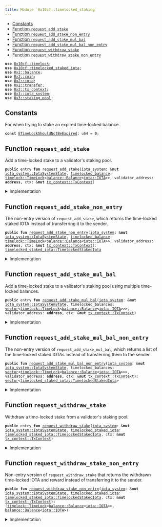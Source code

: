 ```yaml
---
title: Module `0x10cf::timelocked_staking`
---
```




-  [Constants](#@Constants_0)
-  [Function `request_add_stake`](#0x10cf_timelocked_staking_request_add_stake)
-  [Function `request_add_stake_non_entry`](#0x10cf_timelocked_staking_request_add_stake_non_entry)
-  [Function `request_add_stake_mul_bal`](#0x10cf_timelocked_staking_request_add_stake_mul_bal)
-  [Function `request_add_stake_mul_bal_non_entry`](#0x10cf_timelocked_staking_request_add_stake_mul_bal_non_entry)
-  [Function `request_withdraw_stake`](#0x10cf_timelocked_staking_request_withdraw_stake)
-  [Function `request_withdraw_stake_non_entry`](#0x10cf_timelocked_staking_request_withdraw_stake_non_entry)


<pre><code><b>use</b> <a href="timelock.md#0x10cf_timelock">0x10cf::timelock</a>;
<b>use</b> <a href="timelocked_staked_iota.md#0x10cf_timelocked_staked_iota">0x10cf::timelocked_staked_iota</a>;
<b>use</b> <a href="../iota-framework/balance.md#0x2_balance">0x2::balance</a>;
<b>use</b> <a href="../iota-framework/coin.md#0x2_coin">0x2::coin</a>;
<b>use</b> <a href="../iota-framework/iota.md#0x2_iota">0x2::iota</a>;
<b>use</b> <a href="../iota-framework/transfer.md#0x2_transfer">0x2::transfer</a>;
<b>use</b> <a href="../iota-framework/tx_context.md#0x2_tx_context">0x2::tx_context</a>;
<b>use</b> <a href="../iota-system/iota_system.md#0x3_iota_system">0x3::iota_system</a>;
<b>use</b> <a href="../iota-system/staking_pool.md#0x3_staking_pool">0x3::staking_pool</a>;
</code></pre>



<a name="@Constants_0"></a>

## Constants


<a name="0x10cf_timelocked_staking_ETimeLockShouldNotBeExpired"></a>

For when trying to stake an expired time-locked balance.


<pre><code><b>const</b> <a href="timelocked_staking.md#0x10cf_timelocked_staking_ETimeLockShouldNotBeExpired">ETimeLockShouldNotBeExpired</a>: u64 = 0;
</code></pre>



<a name="0x10cf_timelocked_staking_request_add_stake"></a>

## Function `request_add_stake`

Add a time-locked stake to a validator's staking pool.


<pre><code><b>public</b> entry <b>fun</b> <a href="timelocked_staking.md#0x10cf_timelocked_staking_request_add_stake">request_add_stake</a>(<a href="../iota-system/iota_system.md#0x3_iota_system">iota_system</a>: &<b>mut</b> <a href="../iota-system/iota_system.md#0x3_iota_system_IotaSystemState">iota_system::IotaSystemState</a>, <a href="timelocked_balance.md#0x10cf_timelocked_balance">timelocked_balance</a>: <a href="timelock.md#0x10cf_timelock_TimeLock">timelock::TimeLock</a>&lt;<a href="../iota-framework/balance.md#0x2_balance_Balance">balance::Balance</a>&lt;<a href="../iota-framework/iota.md#0x2_iota_IOTA">iota::IOTA</a>&gt;&gt;, validator_address: <b>address</b>, ctx: &<b>mut</b> <a href="../iota-framework/tx_context.md#0x2_tx_context_TxContext">tx_context::TxContext</a>)
</code></pre>



<details>
<summary>Implementation</summary>


<pre><code><b>public</b> entry <b>fun</b> <a href="timelocked_staking.md#0x10cf_timelocked_staking_request_add_stake">request_add_stake</a>(
    <a href="../iota-system/iota_system.md#0x3_iota_system">iota_system</a>: &<b>mut</b> IotaSystemState,
    <a href="timelocked_balance.md#0x10cf_timelocked_balance">timelocked_balance</a>: TimeLock&lt;Balance&lt;IOTA&gt;&gt;,
    validator_address: <b>address</b>,
    ctx: &<b>mut</b> TxContext,
) {
    // Stake the time-locked <a href="../iota-framework/balance.md#0x2_balance">balance</a>.
    <b>let</b> <a href="timelocked_staked_iota.md#0x10cf_timelocked_staked_iota">timelocked_staked_iota</a> = <a href="timelocked_staking.md#0x10cf_timelocked_staking_request_add_stake_non_entry">request_add_stake_non_entry</a>(<a href="../iota-system/iota_system.md#0x3_iota_system">iota_system</a>, <a href="timelocked_balance.md#0x10cf_timelocked_balance">timelocked_balance</a>, validator_address, ctx);

    // Transfer the receipt <b>to</b> the sender.
    <a href="timelocked_staked_iota.md#0x10cf_timelocked_staked_iota_transfer">timelocked_staked_iota::transfer</a>(<a href="timelocked_staked_iota.md#0x10cf_timelocked_staked_iota">timelocked_staked_iota</a>, ctx.sender());
}
</code></pre>



</details>

<a name="0x10cf_timelocked_staking_request_add_stake_non_entry"></a>

## Function `request_add_stake_non_entry`

The non-entry version of <code>request_add_stake</code>, which returns the time-locked staked IOTA instead of transferring it to the sender.


<pre><code><b>public</b> <b>fun</b> <a href="timelocked_staking.md#0x10cf_timelocked_staking_request_add_stake_non_entry">request_add_stake_non_entry</a>(<a href="../iota-system/iota_system.md#0x3_iota_system">iota_system</a>: &<b>mut</b> <a href="../iota-system/iota_system.md#0x3_iota_system_IotaSystemState">iota_system::IotaSystemState</a>, <a href="timelocked_balance.md#0x10cf_timelocked_balance">timelocked_balance</a>: <a href="timelock.md#0x10cf_timelock_TimeLock">timelock::TimeLock</a>&lt;<a href="../iota-framework/balance.md#0x2_balance_Balance">balance::Balance</a>&lt;<a href="../iota-framework/iota.md#0x2_iota_IOTA">iota::IOTA</a>&gt;&gt;, validator_address: <b>address</b>, ctx: &<b>mut</b> <a href="../iota-framework/tx_context.md#0x2_tx_context_TxContext">tx_context::TxContext</a>): <a href="timelocked_staked_iota.md#0x10cf_timelocked_staked_iota_TimelockedStakedIota">timelocked_staked_iota::TimelockedStakedIota</a>
</code></pre>



<details>
<summary>Implementation</summary>


<pre><code><b>public</b> <b>fun</b> <a href="timelocked_staking.md#0x10cf_timelocked_staking_request_add_stake_non_entry">request_add_stake_non_entry</a>(
    <a href="../iota-system/iota_system.md#0x3_iota_system">iota_system</a>: &<b>mut</b> IotaSystemState,
    <a href="timelocked_balance.md#0x10cf_timelocked_balance">timelocked_balance</a>: TimeLock&lt;Balance&lt;IOTA&gt;&gt;,
    validator_address: <b>address</b>,
    ctx: &<b>mut</b> TxContext,
) : TimelockedStakedIota {
    // Check the preconditions.
    <b>assert</b>!(<a href="timelocked_balance.md#0x10cf_timelocked_balance">timelocked_balance</a>.is_locked(ctx), <a href="timelocked_staking.md#0x10cf_timelocked_staking_ETimeLockShouldNotBeExpired">ETimeLockShouldNotBeExpired</a>);

    // Unpack the time-locked <a href="../iota-framework/balance.md#0x2_balance">balance</a>.
    <b>let</b> (<a href="../iota-framework/balance.md#0x2_balance">balance</a>, expiration_timestamp_ms) = <a href="timelock.md#0x10cf_timelock_unpack">timelock::unpack</a>(<a href="timelocked_balance.md#0x10cf_timelocked_balance">timelocked_balance</a>);

    // Stake the time-locked <a href="../iota-framework/balance.md#0x2_balance">balance</a>.
    <b>let</b> staked_iota = <a href="../iota-system/iota_system.md#0x3_iota_system">iota_system</a>.<a href="timelocked_staking.md#0x10cf_timelocked_staking_request_add_stake_non_entry">request_add_stake_non_entry</a>(
        <a href="../iota-framework/balance.md#0x2_balance">balance</a>.into_coin(ctx),
        validator_address,
        ctx,
    );

    // Create and <b>return</b> a receipt.
    <a href="timelocked_staked_iota.md#0x10cf_timelocked_staked_iota_create">timelocked_staked_iota::create</a>(
        staked_iota,
        expiration_timestamp_ms,
        ctx
    )
}
</code></pre>



</details>

<a name="0x10cf_timelocked_staking_request_add_stake_mul_bal"></a>

## Function `request_add_stake_mul_bal`

Add a time-locked stake to a validator's staking pool using multiple time-locked balances.


<pre><code><b>public</b> entry <b>fun</b> <a href="timelocked_staking.md#0x10cf_timelocked_staking_request_add_stake_mul_bal">request_add_stake_mul_bal</a>(<a href="../iota-system/iota_system.md#0x3_iota_system">iota_system</a>: &<b>mut</b> <a href="../iota-system/iota_system.md#0x3_iota_system_IotaSystemState">iota_system::IotaSystemState</a>, timelocked_balances: <a href="../move-stdlib/vector.md#0x1_vector">vector</a>&lt;<a href="timelock.md#0x10cf_timelock_TimeLock">timelock::TimeLock</a>&lt;<a href="../iota-framework/balance.md#0x2_balance_Balance">balance::Balance</a>&lt;<a href="../iota-framework/iota.md#0x2_iota_IOTA">iota::IOTA</a>&gt;&gt;&gt;, validator_address: <b>address</b>, ctx: &<b>mut</b> <a href="../iota-framework/tx_context.md#0x2_tx_context_TxContext">tx_context::TxContext</a>)
</code></pre>



<details>
<summary>Implementation</summary>


<pre><code><b>public</b> entry <b>fun</b> <a href="timelocked_staking.md#0x10cf_timelocked_staking_request_add_stake_mul_bal">request_add_stake_mul_bal</a>(
    <a href="../iota-system/iota_system.md#0x3_iota_system">iota_system</a>: &<b>mut</b> IotaSystemState,
    timelocked_balances: <a href="../move-stdlib/vector.md#0x1_vector">vector</a>&lt;TimeLock&lt;Balance&lt;IOTA&gt;&gt;&gt;,
    validator_address: <b>address</b>,
    ctx: &<b>mut</b> TxContext,
) {
    // Stake the time-locked balances.
    <b>let</b> <b>mut</b> receipts = <a href="timelocked_staking.md#0x10cf_timelocked_staking_request_add_stake_mul_bal_non_entry">request_add_stake_mul_bal_non_entry</a>(<a href="../iota-system/iota_system.md#0x3_iota_system">iota_system</a>, timelocked_balances, validator_address, ctx);

    // Create useful variables.
    <b>let</b> (<b>mut</b> i, len) = (0, receipts.length());

    // Send all the receipts <b>to</b> the sender.
    <b>while</b> (i &lt; len) {
        // Take a receipt.
        <b>let</b> receipt = receipts.pop_back();

        // Transfer the receipt <b>to</b> the sender.
        <a href="timelocked_staked_iota.md#0x10cf_timelocked_staked_iota_transfer">timelocked_staked_iota::transfer</a>(receipt, ctx.sender());

        i = i + 1
    };

    // Destroy the empty <a href="../move-stdlib/vector.md#0x1_vector">vector</a>.
    <a href="../move-stdlib/vector.md#0x1_vector_destroy_empty">vector::destroy_empty</a>(receipts)
}
</code></pre>



</details>

<a name="0x10cf_timelocked_staking_request_add_stake_mul_bal_non_entry"></a>

## Function `request_add_stake_mul_bal_non_entry`

The non-entry version of <code>request_add_stake_mul_bal</code>,
which returns a list of the time-locked staked IOTAs instead of transferring them to the sender.


<pre><code><b>public</b> <b>fun</b> <a href="timelocked_staking.md#0x10cf_timelocked_staking_request_add_stake_mul_bal_non_entry">request_add_stake_mul_bal_non_entry</a>(<a href="../iota-system/iota_system.md#0x3_iota_system">iota_system</a>: &<b>mut</b> <a href="../iota-system/iota_system.md#0x3_iota_system_IotaSystemState">iota_system::IotaSystemState</a>, timelocked_balances: <a href="../move-stdlib/vector.md#0x1_vector">vector</a>&lt;<a href="timelock.md#0x10cf_timelock_TimeLock">timelock::TimeLock</a>&lt;<a href="../iota-framework/balance.md#0x2_balance_Balance">balance::Balance</a>&lt;<a href="../iota-framework/iota.md#0x2_iota_IOTA">iota::IOTA</a>&gt;&gt;&gt;, validator_address: <b>address</b>, ctx: &<b>mut</b> <a href="../iota-framework/tx_context.md#0x2_tx_context_TxContext">tx_context::TxContext</a>): <a href="../move-stdlib/vector.md#0x1_vector">vector</a>&lt;<a href="timelocked_staked_iota.md#0x10cf_timelocked_staked_iota_TimelockedStakedIota">timelocked_staked_iota::TimelockedStakedIota</a>&gt;
</code></pre>



<details>
<summary>Implementation</summary>


<pre><code><b>public</b> <b>fun</b> <a href="timelocked_staking.md#0x10cf_timelocked_staking_request_add_stake_mul_bal_non_entry">request_add_stake_mul_bal_non_entry</a>(
    <a href="../iota-system/iota_system.md#0x3_iota_system">iota_system</a>: &<b>mut</b> IotaSystemState,
    <b>mut</b> timelocked_balances: <a href="../move-stdlib/vector.md#0x1_vector">vector</a>&lt;TimeLock&lt;Balance&lt;IOTA&gt;&gt;&gt;,
    validator_address: <b>address</b>,
    ctx: &<b>mut</b> TxContext,
) : <a href="../move-stdlib/vector.md#0x1_vector">vector</a>&lt;TimelockedStakedIota&gt; {
    // Create a <a href="../move-stdlib/vector.md#0x1_vector">vector</a> <b>to</b> store the results.
    <b>let</b> <b>mut</b> result = <a href="../move-stdlib/vector.md#0x1_vector">vector</a>[];

    // Create useful variables.
    <b>let</b> (<b>mut</b> i, len) = (0, timelocked_balances.length());

    // Stake all the time-locked balances.
    <b>while</b> (i &lt; len) {
        // Take a time-locked <a href="../iota-framework/balance.md#0x2_balance">balance</a>.
        <b>let</b> <a href="timelocked_balance.md#0x10cf_timelocked_balance">timelocked_balance</a> = timelocked_balances.pop_back();

        // Stake the time-locked <a href="../iota-framework/balance.md#0x2_balance">balance</a>.
        <b>let</b> <a href="timelocked_staked_iota.md#0x10cf_timelocked_staked_iota">timelocked_staked_iota</a> = <a href="timelocked_staking.md#0x10cf_timelocked_staking_request_add_stake_non_entry">request_add_stake_non_entry</a>(<a href="../iota-system/iota_system.md#0x3_iota_system">iota_system</a>, <a href="timelocked_balance.md#0x10cf_timelocked_balance">timelocked_balance</a>, validator_address, ctx);

        // Store the created receipt.
        result.push_back(<a href="timelocked_staked_iota.md#0x10cf_timelocked_staked_iota">timelocked_staked_iota</a>);

        i = i + 1
    };

    // Destroy the empty <a href="../move-stdlib/vector.md#0x1_vector">vector</a>.
    <a href="../move-stdlib/vector.md#0x1_vector_destroy_empty">vector::destroy_empty</a>(timelocked_balances);

    result
}
</code></pre>



</details>

<a name="0x10cf_timelocked_staking_request_withdraw_stake"></a>

## Function `request_withdraw_stake`

Withdraw a time-locked stake from a validator's staking pool.


<pre><code><b>public</b> entry <b>fun</b> <a href="timelocked_staking.md#0x10cf_timelocked_staking_request_withdraw_stake">request_withdraw_stake</a>(<a href="../iota-system/iota_system.md#0x3_iota_system">iota_system</a>: &<b>mut</b> <a href="../iota-system/iota_system.md#0x3_iota_system_IotaSystemState">iota_system::IotaSystemState</a>, <a href="timelocked_staked_iota.md#0x10cf_timelocked_staked_iota">timelocked_staked_iota</a>: <a href="timelocked_staked_iota.md#0x10cf_timelocked_staked_iota_TimelockedStakedIota">timelocked_staked_iota::TimelockedStakedIota</a>, ctx: &<b>mut</b> <a href="../iota-framework/tx_context.md#0x2_tx_context_TxContext">tx_context::TxContext</a>)
</code></pre>



<details>
<summary>Implementation</summary>


<pre><code><b>public</b> entry <b>fun</b> <a href="timelocked_staking.md#0x10cf_timelocked_staking_request_withdraw_stake">request_withdraw_stake</a>(
    <a href="../iota-system/iota_system.md#0x3_iota_system">iota_system</a>: &<b>mut</b> IotaSystemState,
    <a href="timelocked_staked_iota.md#0x10cf_timelocked_staked_iota">timelocked_staked_iota</a>: TimelockedStakedIota,
    ctx: &<b>mut</b> TxContext,
) {
    // Withdraw the time-locked <a href="../iota-framework/balance.md#0x2_balance">balance</a>.
    <b>let</b> (<a href="timelocked_balance.md#0x10cf_timelocked_balance">timelocked_balance</a>, reward) = <a href="timelocked_staking.md#0x10cf_timelocked_staking_request_withdraw_stake_non_entry">request_withdraw_stake_non_entry</a>(<a href="../iota-system/iota_system.md#0x3_iota_system">iota_system</a>, <a href="timelocked_staked_iota.md#0x10cf_timelocked_staked_iota">timelocked_staked_iota</a>, ctx);

    // Transfer the withdrawn time-locked <a href="../iota-framework/balance.md#0x2_balance">balance</a> <b>to</b> the sender.
    <a href="timelock.md#0x10cf_timelock_transfer">timelock::transfer</a>(<a href="timelocked_balance.md#0x10cf_timelocked_balance">timelocked_balance</a>, ctx.sender());

    // Send coins only <b>if</b> the reward is not zero.
    <b>if</b> (reward.value() &gt; 0) {
        <a href="../iota-framework/transfer.md#0x2_transfer_public_transfer">transfer::public_transfer</a>(reward.into_coin(ctx), ctx.sender());
    }
    <b>else</b> {
        <a href="../iota-framework/balance.md#0x2_balance_destroy_zero">balance::destroy_zero</a>(reward);
    }
}
</code></pre>



</details>

<a name="0x10cf_timelocked_staking_request_withdraw_stake_non_entry"></a>

## Function `request_withdraw_stake_non_entry`

Non-entry version of <code>request_withdraw_stake</code> that returns the withdrawn time-locked IOTA and reward
instead of transferring it to the sender.


<pre><code><b>public</b> <b>fun</b> <a href="timelocked_staking.md#0x10cf_timelocked_staking_request_withdraw_stake_non_entry">request_withdraw_stake_non_entry</a>(<a href="../iota-system/iota_system.md#0x3_iota_system">iota_system</a>: &<b>mut</b> <a href="../iota-system/iota_system.md#0x3_iota_system_IotaSystemState">iota_system::IotaSystemState</a>, <a href="timelocked_staked_iota.md#0x10cf_timelocked_staked_iota">timelocked_staked_iota</a>: <a href="timelocked_staked_iota.md#0x10cf_timelocked_staked_iota_TimelockedStakedIota">timelocked_staked_iota::TimelockedStakedIota</a>, ctx: &<b>mut</b> <a href="../iota-framework/tx_context.md#0x2_tx_context_TxContext">tx_context::TxContext</a>): (<a href="timelock.md#0x10cf_timelock_TimeLock">timelock::TimeLock</a>&lt;<a href="../iota-framework/balance.md#0x2_balance_Balance">balance::Balance</a>&lt;<a href="../iota-framework/iota.md#0x2_iota_IOTA">iota::IOTA</a>&gt;&gt;, <a href="../iota-framework/balance.md#0x2_balance_Balance">balance::Balance</a>&lt;<a href="../iota-framework/iota.md#0x2_iota_IOTA">iota::IOTA</a>&gt;)
</code></pre>



<details>
<summary>Implementation</summary>


<pre><code><b>public</b> <b>fun</b> <a href="timelocked_staking.md#0x10cf_timelocked_staking_request_withdraw_stake_non_entry">request_withdraw_stake_non_entry</a>(
    <a href="../iota-system/iota_system.md#0x3_iota_system">iota_system</a>: &<b>mut</b> IotaSystemState,
    <a href="timelocked_staked_iota.md#0x10cf_timelocked_staked_iota">timelocked_staked_iota</a>: TimelockedStakedIota,
    ctx: &<b>mut</b> TxContext,
) : (TimeLock&lt;Balance&lt;IOTA&gt;&gt;, Balance&lt;IOTA&gt;) {
    // Unpack the `TimelockedStakedIota` instance.
    <b>let</b> (staked_iota, expiration_timestamp_ms) = <a href="timelocked_staked_iota.md#0x10cf_timelocked_staked_iota">timelocked_staked_iota</a>.unpack();

    // Store the original stake amount.
    <b>let</b> principal = staked_iota.staked_iota_amount();

    // Withdraw the <a href="../iota-framework/balance.md#0x2_balance">balance</a>.
    <b>let</b> <b>mut</b> withdraw_stake = <a href="../iota-system/iota_system.md#0x3_iota_system">iota_system</a>.<a href="timelocked_staking.md#0x10cf_timelocked_staking_request_withdraw_stake_non_entry">request_withdraw_stake_non_entry</a>(staked_iota, ctx);

    // The <a href="../iota-system/iota_system.md#0x3_iota_system">iota_system</a> withdraw functions <b>return</b> a <a href="../iota-framework/balance.md#0x2_balance">balance</a> that consists of the original staked amount plus the reward amount;
    // In here, it splits the original staked <a href="../iota-framework/balance.md#0x2_balance">balance</a> <b>to</b> <a href="timelock.md#0x10cf_timelock">timelock</a> it again.
    <b>let</b> principal = withdraw_stake.split(principal);

    // Pack and <b>return</b> a time-locked <a href="../iota-framework/balance.md#0x2_balance">balance</a>, and the reward.
    (<a href="timelock.md#0x10cf_timelock_pack">timelock::pack</a>(principal, expiration_timestamp_ms, ctx), withdraw_stake)
}
</code></pre>



</details>
